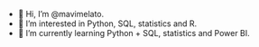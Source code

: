 - 👋 Hi, I’m @mavimelato.
- 👀 I’m interested in Python, SQL, statistics and R. 
- 🌱 I’m currently learning Python + SQL, statistics and Power BI.
<!---
mavimelato/mavimelato is a ✨ special ✨ repository because its `README.md` (this file) appears on your GitHub profile.
You can click the Preview link to take a look at your changes.
--->
